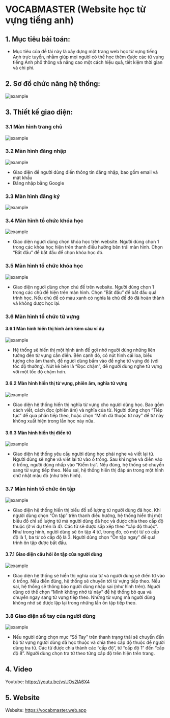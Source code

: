 # VOCABMASTER (Website học từ vựng tiếng anh)

## 1. Mục tiêu bài toán:

- Mục tiêu của đề tài này là xây dựng một trang web học từ vựng tiếng Anh trực tuyến, nhằm giúp mọi người có thể học thêm được các từ vựng tiếng Anh phổ thông và nâng cao một cách hiệu quả, tiết kiệm thời gian và chi phí.

## 2. Sơ đồ chức năng hệ thống:

![example](./imgReadme/SoDoHeThong.jpg)

## 3. Thiết kế giao diện:

### 3.1 Màn hình trang chủ

![example](./imgReadme/HomePage.png)

### 3.2 Màn hình đăng nhập

![example](./imgReadme/login.png)

- Giao diện để người dùng điền thông tin đăng nhập, bao gồm email và mật khẩu
- Đăng nhập bằng Google

### 3.3 Màn hình đăng ký

![example](./imgReadme/signup.png)

### 3.4 Màn hình tổ chức khóa học

![example](./imgReadme/KhoaHoc.png)

- Giao diện người dùng chọn khóa học trên website. Người dùng chọn 1 trong các khóa học hiện trên thanh điều hướng bên trái màn hình. Chọn “Bắt đầu” để bắt đầu để chọn khóa học đó.

### 3.5 Màn hình tổ chức khóa học

![example](./imgReadme/BaiHoc.png)

- Giao diện người dùng chọn chủ đề trên website. Người dùng chọn 1 trong các chủ đề hiện trên màn hình. Chọn “Bắt đầu” để bắt đầu quá trình học. Nếu chủ đề có màu xanh có nghĩa là chủ đề đó đã hoàn thành và không được học lại.

### 3.6 Màn hình tổ chức từ vựng

#### 3.6.1 Màn hình hiển thị hình ảnh kèm câu ví dụ

![example](./imgReadme/TuVung1.png)

- Hệ thống sẽ hiển thị một hình ảnh để gợi nhớ người dùng những liên tưởng đến từ vựng cần điền. Bên cạnh đó, có nút hình cái loa, biểu tượng cho âm thanh, để người dùng bấm vào để nghe từ vựng đó (với tốc độ thường). Nút kế bên là “Đọc chậm”, để người dùng nghe từ vựng với một tốc độ chậm hơn.

#### 3.6.2 Màn hình hiển thị từ vựng, phiên âm, nghĩa từ vựng

![example](./imgReadme/TuVung2.png)

- Giao diện hệ thống hiển thị nghĩa từ vựng cho người dùng học. Bao gồm cách viết, cách đọc (phiên âm) và nghĩa của từ. Người dùng chọn “Tiếp tục” để qua phần tiếp theo, hoặc chọn “Mình đã thuộc từ này” để từ này không xuất hiện trong lần học này nữa.

#### 3.6.3 Màn hình hiển thị điền từ

![example](./imgReadme/TuVung3.png)

- Giao diện hệ thống yêu cầu người dùng học phải nghe và viết lại từ. Người dùng sẽ nghe và viết lại từ vào ô trống. Sau khi nghe và điền vào ô trống, người dùng nhấp vào “Kiểm tra”. Nếu đúng, hệ thống sẽ chuyển sang từ vựng tiếp theo. Nếu sai, hệ thống hiển thị đáp án trong một hình chữ nhật màu đỏ (như trên hình).

### 3.7 Màn hình tổ chức ôn tập

![example](./imgReadme/OnTap.png)

- Giao diện hệ thống hiển thị biểu đồ số lượng từ người dùng đã học. Khi người dùng chọn “Ôn tập” trên thanh điều hướng, hệ thống hiển thị một biểu đồ chỉ số lượng từ mà người dùng đã học và được chia theo cấp độ thuộc (ở ví dụ trên là 4). Các từ sẽ được sắp xếp theo “cấp độ thuộc”. Như trong hình, người dùng sẽ ôn tập 4 từ, trong đó, có một từ có cấp độ là 1, ba từ có cấp độ là 3. Người dùng chọn “Ôn tập ngay” để quá trình ôn tập được bắt đầu.

#### 3.7.1 Giao diện câu hỏi ôn tập của người dùng

![example](./imgReadme/CauHoiOnTap.png)

- Giao diện hệ thống sẽ hiển thị nghĩa của từ và người dùng sẽ điền từ vào ô trống. Nếu điền đúng, hệ thống sẽ chuyển tới từ vựng tiếp theo. Nếu sai, hệ thống sẽ thông báo người dùng nhập sai (như hình trên). Người dùng có thể chọn “Mình không nhớ từ này” để hệ thống bỏ qua và chuyển ngay sang từ vựng tiếp theo. Những từ vựng mà người dùng không nhớ sẽ được lặp lại trong những lần ôn tập tiếp theo.

### 3.8 Giao diện sổ tay của người dùng

![example](./imgReadme/SoTay.png)

- Nếu người dùng chọn mục “Sổ Tay” trên thanh trạng thái sẽ chuyến đến bộ từ vựng người dùng đã học thuộc và chia theo cấp độ thuộc để người dùng tra từ. Các từ được chia thành các “cấp độ”, từ “cấp độ 1” đến “cấp độ 8”. Người dùng chọn tra từ theo từng cấp độ trên hiện trên trang.

## 4. Video

Youtube: https://youtu.be/vsUOs2lA6X4

## 5. Website

Website: https://vocabmaster.web.app
